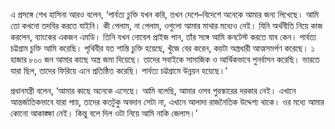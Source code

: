 এ প্রসঙ্গে শেখ হাসিনা আরও বলেন, ‘পার্বত্য চুক্তি যখন করি, তখন দেশে–বিদেশে অনেকে আমার জন্য লিখেছে। আমি তো কখনো তদবির করতে যাইনি। কী পেলাম, না পেলাম, ওগুলো আমার মাথার মধ্যেও নেই। যিনি অর্থনীতি নিয়ে কাজ করলেন, ব্যাংকের একজন এমডি। তিনি যখন নোবেল প্রাইজ পান, তাঁর সঙ্গে আমি কনটেস্ট করতে যাব কেন। পার্বত্য চট্টগ্রাম চুক্তি আমি করেছি। পৃথিবীর যত শান্তি চুক্তি হয়েছে, খুঁজে বের করেন, কয়টা অস্ত্রধারী আত্মসমর্পণ করেছে। ১ হাজার ৮০০ জন আমার কাছে অস্ত্র জমা দিয়েছে। তাদের সবাইকে সামাজিক ও আর্থিকভাবে পুনর্বাসন করেছি। ভারতে যারা ছিল, তাদের ফিরিয়ে এনে প্রতিষ্ঠিত করেছি। পার্বত্য চট্টগ্রামে উন্নয়ন হয়েছে।’

প্রধানমন্ত্রী বলেন, ‘আমার কাছে অনেকে এসেছে। আমি বলেছি, আমার ওসব পুরস্কারের দরকার নেই। এখানে আন্তর্জাতিকভাবে যারা পায়, তাদের কতটুকু অবদান সেটা না, এখানে আলাদা রাজনৈতিক উদ্দেশ্য থাকে। ওর মধ্যে আমার কোনো আকাঙ্ক্ষা নেই। কিন্তু বলে দিল ওটা নিয়ে আমি নাকি জেলাস।’
